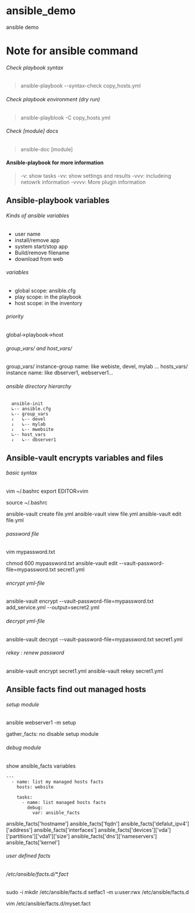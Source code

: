 # ansible_demo
ansible demo

# Note for ansible command

###### Check playbook syntax
>ansible-playbook --syntax-check copy_hosts.yml

###### Check playbook environment (dry run)
>ansible-playblook -C copy_hosts.yml

###### Check [module] docs
>ansible-doc [module]

#### Ansible-playbook for more information
>-v: show tasks
>-vv: show settings and results
>-vvv: includeing netowrk information
>-vvvv: More plugin information

## Ansible-playbook variables
###### Kinds of ansible variables
* user name
* install/remove app
* system start/stop app
* Build/remove filename
* download from web

###### variables
* global scope: ansible.cfg
* play scope: in the playbook
* host scope: in the inventory

###### priority
global->playbook->host

###### group_vars/ and host_vars/
group_vars/ instance-group name: like webiste, devel, mylab ...
hosts_vars/ instance name: like dbserver1, webserver1...

###### ansible directory hierarchy
```
  ansible-init
  ↳-- ansible.cfg
  ↳-- group_vars
  ⇃   ↳-- devel
  ⇃   ↳-- mylab
  ⇃   ↳-- mwebsite
  ↳-- host_vars
  ⇃   ↳-- dbserver1
```


## Ansible-vault encrypts variables and files
###### basic syntax
vim ~/.bashrc
export EDITOR=vim

source ~/.bashrc

ansible-vault create file.yml
ansible-vault view file.yml
ansible-vault edit file.yml

###### password file
vim mypassword.txt

chmod 600 mypassword.txt
ansible-vault edit --vault-password-file=mypassword.txt secret1.yml
###### encrypt yml-file
ansible-vault encrypt --vault-password-file=mypassword.txt add_service.yml --output=secret2.yml

###### decrypt yml-file
ansible-vault decrypt --vault-password-file=mypassword.txt secret1.yml

###### rekey : renew password
ansible-vault encrypt secret1.yml
ansible-vault rekey secret1.yml

## Ansible facts find out managed hosts
###### setup module
ansible webserver1 -m setup

gather_facts: no  disable setup module

###### debug module
show ansible_facts variables
```
---
  - name: list my managed hosts facts
    hosts: website
    
    tasks:
      - name: list managed hosts facts
        debug:
          var: ansible_facts
```
ansible_facts['hostname']
ansible_facts['fqdn']
ansible_facts['defalut_ipv4']['address']
ansible_facts['interfaces']
ansible_facts['devices']['vda']['partitions']['vda1']['size']
ansible_facts['dns']['nameservers']
ansible_facts['kernel']

###### user defined facts
###### /etc/ansible/facts.d/*.fact
sudo -i
mkdir /etc/ansible/facts.d
setfac1 -m u:user:rwx /etc/ansible/facts.d

vim /etc/ansible/facts.d/myset.fact
